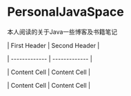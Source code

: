 # PersonalJavaSpace
本人阅读的关于Java一些博客及书籍笔记


| First Header  | Second Header |

| ------------- | ------------- |

| Content Cell  | Content Cell  |

| Content Cell  | Content Cell  |
